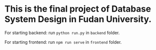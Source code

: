 # This is the final project of **Database System Design** in Fudan University.

For starting backend: run `python run.py` in `backend` folder.

For starting frontend: run `npm run serve` in `frontend` folder.